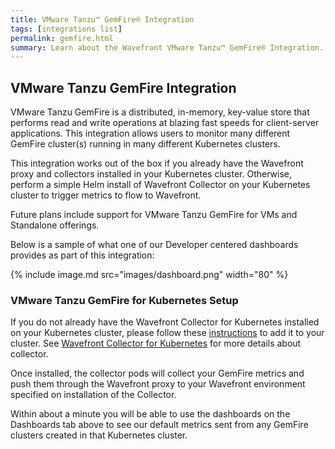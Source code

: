 ```yaml
---
title: VMware Tanzu™ GemFire® Integration
tags: [integrations list]
permalink: gemfire.html
summary: Learn about the Wavefront VMware Tanzu™ GemFire® Integration.
---
```

## VMware Tanzu GemFire Integration

VMware Tanzu GemFire is a distributed, in-memory, key-value store that performs read and write operations at blazing fast speeds for client-server applications. This integration allows users to monitor many different GemFire cluster(s) running in many different Kubernetes clusters.

This integration works out of the box if you already have the Wavefront proxy and collectors installed in your Kubernetes cluster. Otherwise, perform a simple Helm install of Wavefront Collector on your Kubernetes cluster to trigger metrics to flow to Wavefront.

Future plans include support for VMware Tanzu GemFire for VMs and Standalone offerings.

Below is a sample of what one of our Developer centered dashboards provides as part of this integration:

{% include image.md src="images/dashboard.png" width="80" %}
### VMware Tanzu GemFire for Kubernetes Setup

If you do not already have the Wavefront Collector for Kubernetes installed on your Kubernetes cluster, please follow these [instructions](https://docs.wavefront.com/kubernetes.html#kubernetes-quick-install-using-helm) to add it to your cluster.
See [Wavefront Collector for Kubernetes](https://github.com/wavefrontHQ/wavefront-collector-for-kubernetes) for more details about collector.

Once installed, the collector pods will collect your GemFire metrics and push them through the Wavefront proxy to your Wavefront environment specified on installation of the Collector.

Within about a minute you will be able to use the dashboards on the Dashboards tab above to see our default metrics sent from any GemFire clusters created in that Kubernetes cluster.



